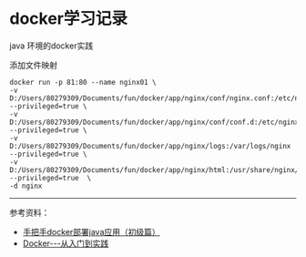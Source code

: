 # docker学习记录

java 环境的docker实践

添加文件映射

```
docker run -p 81:80 --name nginx01 \
-v D:/Users/80279309/Documents/fun/docker/app/nginx/conf/nginx.conf:/etc/nginx/nginx.conf --privileged=true \
-v D:/Users/80279309/Documents/fun/docker/app/nginx/conf/conf.d:/etc/nginx/conf.d --privileged=true \
-v D:/Users/80279309/Documents/fun/docker/app/nginx/logs:/var/logs/nginx --privileged=true \
-v D:/Users/80279309/Documents/fun/docker/app/nginx/html:/usr/share/nginx/html --privileged=true  \
-d nginx
```

---

参考资料：
- [手把手docker部署java应用（初级篇）](https://juejin.im/post/5d1d56776fb9a07ee742fba2)
- [Docker---从入门到实践](https://yeasy.gitbook.io/docker_practice/install/centos)

